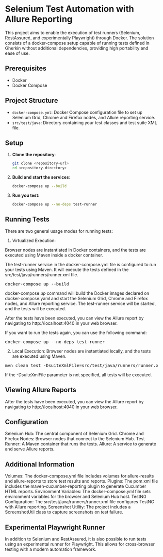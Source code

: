 # Selenium Test Automation with Allure Reporting
This project aims to enable the execution of test runners (Selenium, RestAssured, and experimentally Playwright) through Docker. The solution consists of a docker-compose setup capable of running tests defined in Gherkin without additional dependencies, providing high portability and ease of use.

## Prerequisites

- Docker
- Docker Compose

## Project Structure

- `docker-compose.yml`: Docker Compose configuration file to set up Selenium Grid, Chrome and Firefox nodes, and Allure reporting service.
- `src/test/java`: Directory containing your test classes and test suite XML file.

## Setup

1. **Clone the repository**:
   ```sh
   git clone <repository-url>
   cd <repository-directory>
   ```

2. **Build and start the services**:

    ```sh
    docker-compose up --build
    ```

3. **Run you test**:
    ```sh
    docker-compose up --no-deps test-runner
    ```

## Running Tests
There are two general usage modes for running tests:
1. Virtualized Execution:

Browser nodes are instantiated in Docker containers, and the tests are executed using Maven inside a docker container.

The test-runner service in the docker-compose.yml file is configured to run your tests using Maven. It will execute the tests defined in the src/test/java/runners/runner.xml file.
<pre>docker-compose up --build </pre>

docker-compose *up* command will build the Docker images declared on docker-compose.yaml and start the Selenium Grid, Chrome and Firefox nodes, and Allure reporting service. The test-runner service will be started, and the tests will be executed.

After the tests have been executed, you can view the Allure report by navigating to http://localhost:4040 in your web browser.

If you want to run the tests again, you can use the following command:
<pre>docker-compose up --no-deps test-runner </pre>

2. Local Execution:
Browser nodes are instantiated locally, and the tests are executed using Maven.
<pre>mvn clean test -DsuiteXmlFile=src/test/java/runners/runner.xml </pre> 

If the -DsuiteXmlFile parameter is not specified, all tests will be executed.

## Viewing Allure Reports
After the tests have been executed, you can view the Allure report by navigating to http://localhost:4040 in your web browser.

## Configuration
Selenium Hub: The central component of Selenium Grid.
Chrome and Firefox Nodes: Browser nodes that connect to the Selenium Hub.
Test Runner: A Maven container that runs the tests.
Allure: A service to generate and serve Allure reports.

## Additional Information
Volumes: The docker-compose.yml file includes volumes for allure-results and allure-reports to store test results and reports.
Plugins: The pom.xml file includes the maven-cucumber-reporting plugin to generate Cucumber HTML reports.
Environment Variables: The docker-compose.yml file sets environment variables for the browser and Selenium Hub host.
TestNG Configuration: The src/test/java/runners/runner.xml file configures TestNG with Allure reporting.
Screenshot Utility: The project includes a ScreenshotUtil class to capture screenshots on test failure.

## Experimental Playwright Runner
In addition to Selenium and RestAssured, it is also possible to run tests using an experimental runner for Playwright. This allows for cross-browser testing with a modern automation framework.